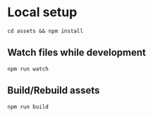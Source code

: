 # Local setup
`cd assets && npm install`

## Watch files while development
`npm run watch`

## Build/Rebuild assets
`npm run build`
